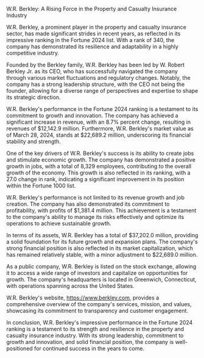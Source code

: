 W.R. Berkley: A Rising Force in the Property and Casualty Insurance Industry

W.R. Berkley, a prominent player in the property and casualty insurance sector, has made significant strides in recent years, as reflected in its impressive ranking in the Fortune 2024 list. With a rank of 340, the company has demonstrated its resilience and adaptability in a highly competitive industry.

Founded by the Berkley family, W.R. Berkley has been led by W. Robert Berkley Jr. as its CEO, who has successfully navigated the company through various market fluctuations and regulatory changes. Notably, the company has a strong leadership structure, with the CEO not being the founder, allowing for a diverse range of perspectives and expertise to shape its strategic direction.

W.R. Berkley's performance in the Fortune 2024 ranking is a testament to its commitment to growth and innovation. The company has achieved a significant increase in revenue, with an 8.7% percent change, resulting in revenues of $12,142.9 million. Furthermore, W.R. Berkley's market value as of March 28, 2024, stands at $22,689.2 million, underscoring its financial stability and strength.

One of the key drivers of W.R. Berkley's success is its ability to create jobs and stimulate economic growth. The company has demonstrated a positive growth in jobs, with a total of 8,329 employees, contributing to the overall growth of the economy. This growth is also reflected in its ranking, with a 27.0 change in rank, indicating a significant improvement in its position within the Fortune 1000 list.

W.R. Berkley's performance is not limited to its revenue growth and job creation. The company has also demonstrated its commitment to profitability, with profits of $1,381.4 million. This achievement is a testament to the company's ability to manage its risks effectively and optimize its operations to achieve sustainable growth.

In terms of its assets, W.R. Berkley has a total of $37,202.0 million, providing a solid foundation for its future growth and expansion plans. The company's strong financial position is also reflected in its market capitalization, which has remained relatively stable, with a minor adjustment to $22,689.0 million.

As a public company, W.R. Berkley is listed on the stock exchange, allowing it to access a wide range of investors and capitalize on opportunities for growth. The company's headquarters is located in Greenwich, Connecticut, with operations spanning across the United States.

W.R. Berkley's website, https://www.berkley.com, provides a comprehensive overview of the company's services, mission, and values, showcasing its commitment to transparency and customer engagement.

In conclusion, W.R. Berkley's impressive performance in the Fortune 2024 ranking is a testament to its strength and resilience in the property and casualty insurance industry. With its strong leadership, commitment to growth and innovation, and solid financial position, the company is well-positioned for continued success in the years to come.